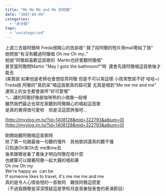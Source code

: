 ```yaml
---
title: "Me Me Me and Me 的阿徹"
date: "2007-04-09"
categories: 
  - "未分類"
tags: 
  - "uncategoried"
---
```


上週三去接阿徹時 Freda很開心的告訴我" 錄了段阿徹的短片用mail寄給了我"  
她問我"有沒有聽過阿徹唱 Oh me Oh my.."  
她說"阿徹超喜歡這首歌的  Martin也好愛聽阿徹唱"  
甚至當阿徹問Martin "May I goto the bathroom?"時  還會先請阿徹唱這首歌後才能去  
(美賢說 如果他是老師也會想捉弄阿徹 但是不可以常這樣 小孩常憋尿不好 哈哈~)  
Freda說 阿徹的"臭奶呆"唱這首歌真的超可愛 尤其是唱到"Me me me and me"  
連班上的女生都會直呼"好可愛喔" 　  
ㄟ...講的阿徹好像是咖啡熊的小偶像一般哩  
雖然我們最近也常在家聽到阿徹開心的唱起這首歌  
是真的覺得很可愛啦　但是沒這麼誇張吧...  
  
[http://myvlog.im.tv/?id=1408128&mid=322793&album=0](http://myvlog.im.tv/?id=1408128&mid=322793&album=0)

剛開始聽阿徹唱這首歌時  
除了第一句跟最後一句聽的懂外　其他歌詞還真的聽不懂  
只知道Oh來Oh去 me來me去  
後來跟徹爸看了書後才明白阿徹在唱什麼  
也總算可以跟著阿徹一起大聲的唱和著  
Oh me Oh my  
We're happy as  can be  
If someone likes to travel, it's me me me and me  
真的是令人心情愉悅的一首歌阿　難怪阿徹這麼愛  
（不過我跟徹爸深深懷疑這是學校月底音樂發表會的表演節目）
